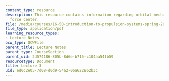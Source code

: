 ```yaml
---
content_type: resource
description: This resource contains information regarding orbital mechanics; single
  force center.
file: /media/courses/16-50-introduction-to-propulsion-systems-spring-2012/ed0c2e057d08d0d954a206a622962b3c_MIT16_50S12_lec3.pdf
file_type: application/pdf
learning_resource_types:
- Lecture Notes
ocw_type: OCWFile
parent_title: Lecture Notes
parent_type: CourseSection
parent_uid: 2d574186-805b-8d6e-b715-c104aa54fb59
resourcetype: Document
title: Lecture 3
uid: ed0c2e05-7d08-d0d9-54a2-06a622962b3c
---
```

